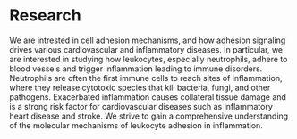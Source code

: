 # Research

We are intrested in cell adhesion mechanisms, and how adhesion signaling drives various cardiovascular and inflammatory diseases. In particular, we are interested in studying how leukocytes, especially neutrophils, adhere to blood vessels and trigger inflammation leading to immune disorders. Neutrophils are often the first immune cells to reach sites of inflammation, where they release cytotoxic species that kill bacteria, fungi, and other pathogens. Exacerbated inflammation causes collateral tissue damage and is a strong risk factor for cardiovascular diseases such as inflammatory heart disease and stroke. We strive to gain a comprehensive understanding of the molecular mechanisms of leukocyte adhesion in inflammation.
